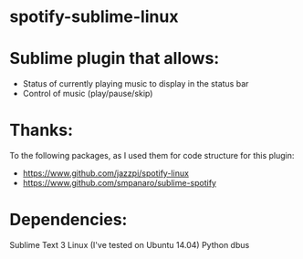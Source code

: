 # spotify-sublime-linux

**Sublime plugin that allows:**
===
* Status of currently playing music to display in the status bar
* Control of music (play/pause/skip)

**Thanks:**
===
To the following packages, as I used them for code structure for this plugin:
* https://www.github.com/jazzpi/spotify-linux
* https://www.github.com/smpanaro/sublime-spotify

**Dependencies:**
===
Sublime Text 3
Linux (I've tested on Ubuntu 14.04)
Python dbus
